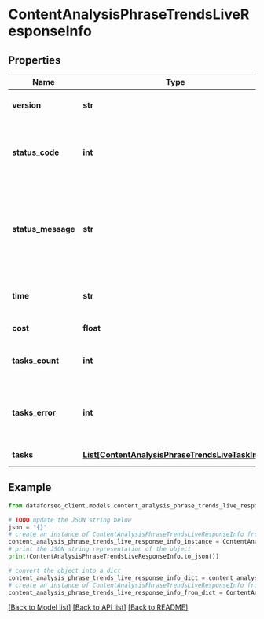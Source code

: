 # ContentAnalysisPhraseTrendsLiveResponseInfo


## Properties

Name | Type | Description | Notes
------------ | ------------- | ------------- | -------------
**version** | **str** | the current version of the API | [optional] 
**status_code** | **int** | general status code you can find the full list of the response codes here | [optional] 
**status_message** | **str** | general informational message you can find the full list of general informational messages here | [optional] 
**time** | **str** | total execution time, seconds | [optional] 
**cost** | **float** | total tasks cost, USD | [optional] 
**tasks_count** | **int** | the number of tasks in the tasks array | [optional] 
**tasks_error** | **int** | the number of tasks in the tasks array returned with an error | [optional] 
**tasks** | [**List[ContentAnalysisPhraseTrendsLiveTaskInfo]**](ContentAnalysisPhraseTrendsLiveTaskInfo.md) | array of tasks | [optional] 

## Example

```python
from dataforseo_client.models.content_analysis_phrase_trends_live_response_info import ContentAnalysisPhraseTrendsLiveResponseInfo

# TODO update the JSON string below
json = "{}"
# create an instance of ContentAnalysisPhraseTrendsLiveResponseInfo from a JSON string
content_analysis_phrase_trends_live_response_info_instance = ContentAnalysisPhraseTrendsLiveResponseInfo.from_json(json)
# print the JSON string representation of the object
print(ContentAnalysisPhraseTrendsLiveResponseInfo.to_json())

# convert the object into a dict
content_analysis_phrase_trends_live_response_info_dict = content_analysis_phrase_trends_live_response_info_instance.to_dict()
# create an instance of ContentAnalysisPhraseTrendsLiveResponseInfo from a dict
content_analysis_phrase_trends_live_response_info_from_dict = ContentAnalysisPhraseTrendsLiveResponseInfo.from_dict(content_analysis_phrase_trends_live_response_info_dict)
```
[[Back to Model list]](../README.md#documentation-for-models) [[Back to API list]](../README.md#documentation-for-api-endpoints) [[Back to README]](../README.md)


